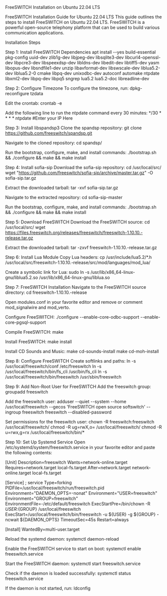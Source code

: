 FreeSWITCH Installation on Ubuntu 22.04 LTS

FreeSWITCH Installation Guide for Ubuntu 22.04 LTS
This guide outlines the steps to install FreeSWITCH on Ubuntu 22.04 LTS. FreeSWITCH is a powerful open-source telephony platform that can be used to build various communication applications.

Installation Steps

Step 1: Install FreeSWITCH Dependencies
apt install --yes build-essential pkg-config uuid-dev zlib1g-dev libjpeg-dev libsqlite3-dev libcurl4-openssl-dev libpcre3-dev libspeexdsp-dev libldns-dev libedit-dev libtiff5-dev yasm libopus-dev libsndfile1-dev unzip libavformat-dev libswscale-dev liblua5.2-dev liblua5.2-0 cmake libpq-dev unixodbc-dev autoconf automake ntpdate libxml2-dev libpq-dev libpq5 sngrep lua5.2 lua5.2-doc libreadline-dev

Step 2: Configure Timezone
To configure the timezone, run:
dpkg-reconfigure tzdata

Edit the crontab:
crontab -e

Add the following line to run the ntpdate command every 30 minutes:
*/30 * * * * ntpdate #Enter your IP Here

Step 3: Install libspandsp3
Clone the spandsp repository:
git clone https://github.com/freeswitch/spandsp.git

Navigate to the cloned repository:
cd spandsp/

Run the bootstrap, configure, make, and install commands:
./bootstrap.sh && ./configure && make && make install

Step 4: Install sofia-sip
Download the sofia-sip repository:
cd /usr/local/src/
wget "https://github.com/freeswitch/sofia-sip/archive/master.tar.gz" -O sofia-sip.tar.gz

Extract the downloaded tarball:
tar -xvf sofia-sip.tar.gz

Navigate to the extracted repository:
cd sofia-sip-master

Run the bootstrap, configure, make, and install commands:
./bootstrap.sh && ./configure && make && make install

Step 5: Download FreeSWITCH
Download the FreeSWITCH source:
cd /usr/local/src/
wget https://files.freeswitch.org/releases/freeswitch/freeswitch-1.10.10.-release.tar.gz

Extract the downloaded tarball:
tar -zxvf freeswitch-1.10.10.-release.tar.gz

Step 6: Install Lua Module
Copy Lua headers:
cp /usr/include/lua5.2/*.h  /usr/local/src/freeswitch-1.10.10.-release/src/mod/languages/mod_lua/

Create a symbolic link for Lua:
sudo ln -s /usr/lib/x86_64-linux-gnu/liblua5.2.so /usr/lib/x86_64-linux-gnu/liblua.so

Step 7: FreeSWITCH Installation
Navigate to the FreeSWITCH source directory:
cd freeswitch-1.10.10.-release

Open modules.conf in your favorite editor and remove or comment mod_signalwire and mod_verto.

Configure FreeSWITCH:
./configure --enable-core-odbc-support --enable-core-pgsql-support

Compile FreeSWITCH:
make

Install FreeSWITCH:
make install

Install CD Sounds and Music:
make cd-sounds-install
make cd-moh-install

Step 8: Configure FreeSWITCH
Create softlinks and paths:
ln -s /usr/local/freeswitch/conf /etc/freeswitch
ln -s /usr/local/freeswitch/bin/fs_cli /usr/bin/fs_cli
ln -s /usr/local/freeswitch/bin/freeswitch /usr/sbin/freeswitch

Step 9: Add Non-Root User for FreeSWITCH
Add the freeswitch group:
groupadd freeswitch

Add the freeswitch user:
adduser --quiet --system --home /usr/local/freeswitch --gecos 'FreeSWITCH open source softswitch' --ingroup freeswitch freeswitch --disabled-password

Set permissions for the freeswitch user:
chown -R freeswitch:freeswitch /usr/local/freeswitch/
chmod -R ug=rwX,o= /usr/local/freeswitch/
chmod -R u=rwx,g=rx /usr/local/freeswitch/bin/*

Step 10: Set Up Systemd Service
Open /etc/systemd/system/freeswitch.service in your favorite editor and paste the following contents:

[Unit]
Description=freeswitch
Wants=network-online.target
Requires=network.target local-fs.target
After=network.target network-online.target local-fs.target

[Service]
; service
Type=forking
PIDFile=/usr/local/freeswitch/run/freeswitch.pid
Environment="DAEMON_OPTS=-nonat"
Environment="USER=freeswitch"
Environment="GROUP=freeswitch"
EnvironmentFile=-/etc/default/freeswitch
ExecStartPre=/bin/chown -R ${USER}:${GROUP} /usr/local/freeswitch
ExecStart=/usr/local/freeswitch/bin/freeswitch -u ${USER} -g ${GROUP} -ncwait ${DAEMON_OPTS}
TimeoutSec=45s
Restart=always

[Install]
WantedBy=multi-user.target


Reload the systemd daemon:
systemctl daemon-reload

Enable the FreeSWITCH service to start on boot:
systemctl enable freeswitch.service

Start the FreeSWITCH daemon:
systemctl start freeswitch.service

Check if the daemon is loaded successfully:
systemctl status freeswitch.service

If the daemon is not started, run:
ldconfig
